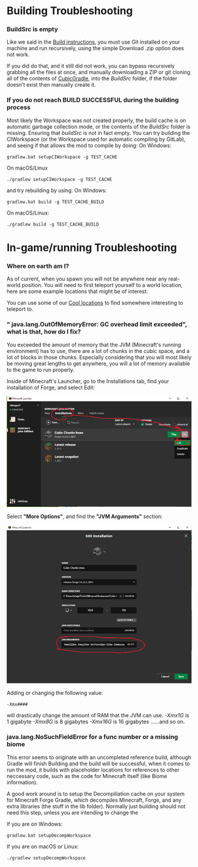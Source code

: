 # Building Troubleshooting
### BuildSrc is empty
Like we said in the [Build instructions](BUILD_INSTRUCTIONS.md), you must use Git installed on your machine and run recursively, using the simple Download .zip option does not work.

If you did do that, and it still did not work, you can bypass recursively grabbing all the files at once, and manually downloading a ZIP or git cloning all of the contents of [CubicGradle](https://github.com/OpenCubicChunks/CubicGradle), into the *BuildSrc* folder, if the folder doesn't exist then manually create it.

### If you do not reach BUILD SUCCESSFUL during the building process
Most likely the Workspace was not created properly, the build cache is on automatic garbage collection mode, or the contents of the *BuildSrc* folder is missing.
Ensuring that *buildSrc* is not in fact empty. You can try building the CIWorkspace (or the Workspace used for automatic compiling by GitLab), and seeing if that allows the mod to compile by doing:
On Windows:
```
gradlew.bat setupCIWorkspace -g TEST_CACHE
```
On macOS/Linux
```
./gradlew setupCIWorkspace -g TEST_CACHE
```
and try rebuilding by using:
On Windows:
```
gradlew.bat build -g TEST_CACHE_BUILD
```
On macOS/Linux:
```
./gradlew build -g TEST_CACHE_BUILD
```



# In-game/running Troubleshooting

### Where on earth am I?
As of current, when you spawn you will not be anywhere near any real-world position. You will need to first teleport yourself to a world location, here are some example locations that might be of interest:

You can use some of our [Cool locations](COOL_LOCATIONS.md) to find somewhere interesting to teleport to.

### " java.lang.OutOfMemoryError: GC overhead limit exceeded", what is that, how do I fix?
You exceeded the amount of memory that the JVM (Minecraft's running environment) has to use, there are a lot of chunks in the cubic space, and a lot of blocks in those chunks. Especially considering that you will most likely be moving great lengths to get anywhere, you will a lot of memory available to the game to run properly.

Inside of Minecraft's Launcher, go to the Installations tab, find your installation of Forge, and select Edit:

![Editing JVM](Pictures/InstallationsEdit.png)

Select **"More Options"**, and find the **"JVM Arguments"** section:

![Editing JVM](Pictures\EditJVMArgs.png)

Adding or changing the following value:

```
-Xmx####
```
will drastically change the amount of RAM that the JVM can use.
*-Xmx1G* is 1 gigabyte
*-Xmx8G* is 8 gigabytes
*-Xmx16G* is 16 gigabytes
......and so on.

### java.lang.NoSuchFieldError for a func number or a missing biome
This error seems to originate with an uncompleted reference build, although Gradle will finish Building and the build will be successful, when it comes to run the mod, it builds with placeholder locations for references to other neccessary code, such as the code for Minecraft itself (like Biome information).

A good work around is to setup the Decompiliation cache on your system for Minecraft Forge Gradle, which decompiles Minecraft, Forge, and any extra libraries (the stuff in the lib folder). Normally just building should not need this step, unless you are intending to change the 

If you are on Windows:
```
gradlew.bat setupDecompWorkspace
```
If you are on macOS or Linux:
```
./gradlew setupDecompWorkspace
```